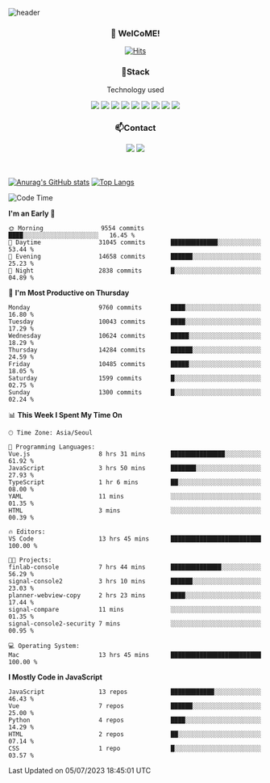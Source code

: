![header](https://capsule-render.vercel.app/api?type=waving&color=gradient&height=200&text=Kyungjoon&fontAlign=70&fontAlignY=40&animation=twinkling)

<h3 align="center">👋 WelCoME!</h3>

<div align=center>
  
[![Hits](https://hits.seeyoufarm.com/api/count/incr/badge.svg?url=https%3A%2F%2Fgithub.com%2Fuvula6921&count_bg=%2322BAC9&title_bg=%23827F7F&icon=iconify.svg&icon_color=%2325A27F&title=visits&edge_flat=false)](https://hits.seeyoufarm.com)
  
</div>
<h3 align="center">📌Stack</h3>
<p align="center">Technology used</p>
<div align="center"><img src="https://img.shields.io/badge/HTML5-E34F26?style=flat-square&logo=HTML5&logoColor=white"></img> <img src="https://img.shields.io/badge/CSS3-0A84FF?style=flat-square&logo=CSS3&logoColor=white"></img> <img src="https://img.shields.io/badge/JavaScript-FFCD11?style=flat-square&logo=JavaScript&logoColor=white"></img> <img src="https://img.shields.io/badge/React-00BCF6?style=flat-square&logo=React&logoColor=white"></img> <img src="https://img.shields.io/badge/jQuery-3655FF?style=flat-square&logo=jQuery&logoColor=white"></img> <img src="https://img.shields.io/badge/Ruby-E0115F?style=flat-square&logo=Ruby&logoColor=white"></img> <img src="https://img.shields.io/badge/Python-4B8BBE?style=flat-square&logo=Python&logoColor=white"></img> <img src="https://img.shields.io/badge/Vue-4FC08D?style=flat-square&logo=Vue.js&logoColor=white"></img> <img src="https://img.shields.io/badge/Nuxt-00DC82?style=flat-square&logo=Nuxt.js&logoColor=white"></img></div>

<h3 align="center">📫Contact</h3>
<div align="center"><a href="https://velog.io/@uvula6921/"><img src="https://img.shields.io/badge/Blog-20c997?style=flat-square&logo=V&logoColor=white"/></a> <a href="pkj6921@gmail.com"><img src="https://img.shields.io/badge/Gmail-EA4335?style=flat-square&logo=Gmail&logoColor=white"/></a></div>
<br>
<br>

[![Anurag's GitHub stats](https://github-readme-stats.vercel.app/api?username=uvula6921&hide=stars,issues&show_icons=true&count_private=true&theme=tokyonight)](https://github.com/anuraghazra/github-readme-stats)
[![Top Langs](https://github-readme-stats.vercel.app/api/top-langs/?username=uvula6921&hide=css,jupyter%20notebook,html&exclude_repo=uvula6921,uvula6921.github.io&layout=compact&langs_count=8)](https://github.com/anuraghazra/github-readme-stats)

<!--START_SECTION:waka-->
![Code Time](http://img.shields.io/badge/Code%20Time-1%2C685%20hrs%209%20mins-blue)

**I'm an Early 🐤** 

```text
🌞 Morning                9554 commits        ████░░░░░░░░░░░░░░░░░░░░░   16.45 % 
🌆 Daytime                31045 commits       █████████████░░░░░░░░░░░░   53.44 % 
🌃 Evening                14658 commits       ██████░░░░░░░░░░░░░░░░░░░   25.23 % 
🌙 Night                  2838 commits        █░░░░░░░░░░░░░░░░░░░░░░░░   04.89 % 
```
📅 **I'm Most Productive on Thursday** 

```text
Monday                   9760 commits        ████░░░░░░░░░░░░░░░░░░░░░   16.80 % 
Tuesday                  10043 commits       ████░░░░░░░░░░░░░░░░░░░░░   17.29 % 
Wednesday                10624 commits       █████░░░░░░░░░░░░░░░░░░░░   18.29 % 
Thursday                 14284 commits       ██████░░░░░░░░░░░░░░░░░░░   24.59 % 
Friday                   10485 commits       █████░░░░░░░░░░░░░░░░░░░░   18.05 % 
Saturday                 1599 commits        █░░░░░░░░░░░░░░░░░░░░░░░░   02.75 % 
Sunday                   1300 commits        █░░░░░░░░░░░░░░░░░░░░░░░░   02.24 % 
```


📊 **This Week I Spent My Time On** 

```text
🕑︎ Time Zone: Asia/Seoul

💬 Programming Languages: 
Vue.js                   8 hrs 31 mins       ███████████████░░░░░░░░░░   61.92 % 
JavaScript               3 hrs 50 mins       ███████░░░░░░░░░░░░░░░░░░   27.93 % 
TypeScript               1 hr 6 mins         ██░░░░░░░░░░░░░░░░░░░░░░░   08.00 % 
YAML                     11 mins             ░░░░░░░░░░░░░░░░░░░░░░░░░   01.35 % 
HTML                     3 mins              ░░░░░░░░░░░░░░░░░░░░░░░░░   00.39 % 

🔥 Editors: 
VS Code                  13 hrs 45 mins      █████████████████████████   100.00 % 

🐱‍💻 Projects: 
finlab-console           7 hrs 44 mins       ██████████████░░░░░░░░░░░   56.29 % 
signal-console2          3 hrs 10 mins       ██████░░░░░░░░░░░░░░░░░░░   23.03 % 
planner-webview-copy     2 hrs 23 mins       ████░░░░░░░░░░░░░░░░░░░░░   17.44 % 
signal-compare           11 mins             ░░░░░░░░░░░░░░░░░░░░░░░░░   01.35 % 
signal-console2-security 7 mins              ░░░░░░░░░░░░░░░░░░░░░░░░░   00.95 % 

💻 Operating System: 
Mac                      13 hrs 45 mins      █████████████████████████   100.00 % 
```

**I Mostly Code in JavaScript** 

```text
JavaScript               13 repos            ████████████░░░░░░░░░░░░░   46.43 % 
Vue                      7 repos             ██████░░░░░░░░░░░░░░░░░░░   25.00 % 
Python                   4 repos             ████░░░░░░░░░░░░░░░░░░░░░   14.29 % 
HTML                     2 repos             ██░░░░░░░░░░░░░░░░░░░░░░░   07.14 % 
CSS                      1 repo              █░░░░░░░░░░░░░░░░░░░░░░░░   03.57 % 
```




 Last Updated on 05/07/2023 18:45:01 UTC
<!--END_SECTION:waka-->
